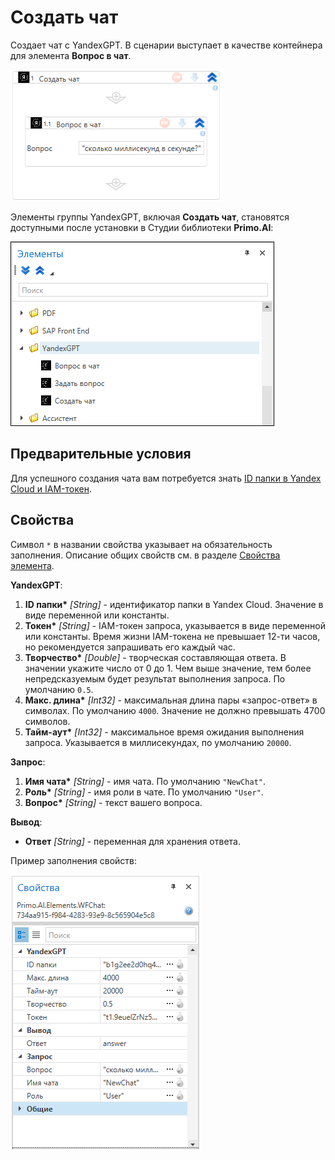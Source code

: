 # Создать чат

Создает чат с YandexGPT. В сценарии выступает в качестве контейнера для элемента **Вопрос в чат**.

![](<../../../../.gitbook/assets1/создать чат.png>)

Элементы группы YandexGPT, включая **Создать чат**, становятся доступными после установки в Студии библиотеки **Primo.AI**:

![](<../../../../.gitbook/assets1/yandexgpt-items.png>)


## Предварительные условия

Для успешного создания чата вам потребуется знать [ID папки в Yandex Cloud и IAM-токен](https://github.com/PrimoRPA/Docs.Rus/blob/1134-%D0%B4%D0%BE%D0%B1%D0%B0%D0%B2%D0%B8%D1%82%D1%8C-%D0%BE%D0%BF%D0%B8%D1%81%D0%B0%D0%BD%D0%B8%D0%B5-%D0%BF%D0%B0%D0%BA%D0%B5%D1%82%D0%B0-ai/primo-studio/settings/AI.md).


## Свойства
Символ `*` в названии свойства указывает на обязательность заполнения. Описание общих свойств см. в разделе [Свойства элемента](https://docs.primo-rpa.ru/primo-rpa/primo-studio/process/elements#svoistva-elementa).

**YandexGPT**:

1. **ID папки\*** *[String]* - идентификатор папки в Yandex Cloud. Значение в виде переменной или константы. 
1. **Токен\*** *[String]* - IAM-токен запроса, указывается в виде переменной или константы. Время жизни IAM-токена не превышает 12-ти часов, но рекомендуется запрашивать его каждый час.
1. **Творчество\*** *[Double]* - творческая составляющая ответа. В значении укажите число от 0 до 1. Чем выше значение, тем более непредсказуемым будет результат выполнения запроса. По умолчанию `0.5`.
1. **Макс. длина\*** *[Int32]* - максимальная длина пары «запрос-ответ» в символах. По умолчанию `4000`. Значение не должно превышать 4700 символов.
1. **Тайм-аут\*** *[Int32]* - максимальное время ожидания выполнения запроса. Указывается в миллисекундах, по умолчанию `20000`.

**Запрос**:

1. **Имя чата\*** *[String]* - имя чата. По умолчанию `"NewChat"`.
1. **Роль\*** *[String]* - имя роли в чате. По умолчанию `"User"`.
1. **Вопрос\*** *[String]* - текст вашего вопроса.

**Вывод**:
* **Ответ** *[String]* - переменная для хранения ответа. 

Пример заполнения свойств:

![](<../../../../.gitbook/assets1/свойства создать чат.png>)




